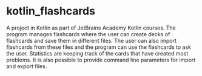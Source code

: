 # kotlin_flashcards
A project in Kotlin as part of JetBrains Academy Kotlin courses. The program manages flashcards where the user can create decks of flashcards and save them in different files. The user can also import flashcards from these files and the program can use the flashcards to ask the user. Statistics are keeping track of the cards that have created most problems. It is also possible to provide command line parameters for import and export files.
